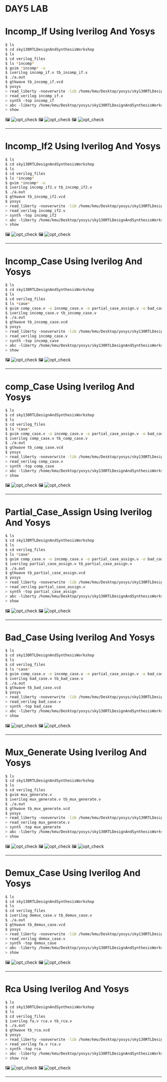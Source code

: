 # DAY5 LAB

# Incomp_If Using Iverilog And Yosys

```bash
$ ls
$ cd sky130RTLDesignAndSynthesisWorkshop
$ ls
$ cd verilog_files
$ ls *incomp*
$ gvim *incomp* -o
$ iverilog incomp_if.v tb_incomp_if.v
$ ./a.out
$ gtkwave tb_incomp_if.vcd
$ yosys
> read_liberty -nooverwrite -lib /home/kmu/Desktop/yosys/sky130RTLDesignAndSynthesisWorkshop/verilog_files/open_pdks/sources/sky130_fd_sc_hd/timing/sky130_fd_sc_hd__tt_025C_1v80.lib
> read_verilog incomp_if.v
> synth -top incomp_if
> abc -liberty /home/kmu/Desktop/yosys/sky130RTLDesignAndSynthesisWorkshop/verilog_files/open_pdks/sources/sky130_fd_sc_hd/timing/sky130_fd_sc_hd__tt_025C_1v80.lib
> show
```

🖼️ ![opt_check](https://github.com/khajamufaqqamuddin-pixel/KMU-From-RTL-to-Reality/blob/main/Week-1/Day-3/Lab/opt_check.jpeg)
🖼️ ![opt_check](https://github.com/khajamufaqqamuddin-pixel/KMU-From-RTL-to-Reality/blob/main/Week-1/Day-3/Lab/opt_check.jpeg)
🖼️ ![opt_check](https://github.com/khajamufaqqamuddin-pixel/KMU-From-RTL-to-Reality/blob/main/Week-1/Day-3/Lab/opt_check.jpeg)


---

# Incomp_If2 Using Iverilog And Yosys

```bash
$ ls
$ cd sky130RTLDesignAndSynthesisWorkshop
$ ls
$ cd verilog_files
$ ls *incomp*
$ gvim *incomp* -o
$ iverilog incomp_if2.v tb_incomp_if2.v
$ ./a.out
$ gtkwave tb_incomp_if2.vcd
$ yosys
> read_liberty -nooverwrite -lib /home/kmu/Desktop/yosys/sky130RTLDesignAndSynthesisWorkshop/verilog_files/open_pdks/sources/sky130_fd_sc_hd/timing/sky130_fd_sc_hd__tt_025C_1v80.lib
> read_verilog incomp_if2.v
> synth -top incomp_if2
> abc -liberty /home/kmu/Desktop/yosys/sky130RTLDesignAndSynthesisWorkshop/verilog_files/open_pdks/sources/sky130_fd_sc_hd/timing/sky130_fd_sc_hd__tt_025C_1v80.lib
> show
```

🖼️ ![opt_check](https://github.com/khajamufaqqamuddin-pixel/KMU-From-RTL-to-Reality/blob/main/Week-1/Day-3/Lab/opt_check.jpeg)
🖼️ ![opt_check](https://github.com/khajamufaqqamuddin-pixel/KMU-From-RTL-to-Reality/blob/main/Week-1/Day-3/Lab/opt_check.jpeg)



---

# Incomp_Case Using Iverilog And Yosys

```bash
$ ls
$ cd sky130RTLDesignAndSynthesisWorkshop
$ ls
$ cd verilog_files
$ ls *case*
$ gvim comp_case.v -o incomp_case.v -o partial_case_assign.v -o bad_case.v
$ iverilog incomp_case.v tb_incomp_case.v
$ ./a.out
$ gtkwave tb_incomp_case.vcd
$ yosys
> read_liberty -nooverwrite -lib /home/kmu/Desktop/yosys/sky130RTLDesignAndSynthesisWorkshop/verilog_files/open_pdks/sources/sky130_fd_sc_hd/timing/sky130_fd_sc_hd__tt_025C_1v80.lib
> read_verilog incomp_case.v
> synth -top incomp_case
> abc -liberty /home/kmu/Desktop/yosys/sky130RTLDesignAndSynthesisWorkshop/verilog_files/open_pdks/sources/sky130_fd_sc_hd/timing/sky130_fd_sc_hd__tt_025C_1v80.lib
> show
```

🖼️ ![opt_check](https://github.com/khajamufaqqamuddin-pixel/KMU-From-RTL-to-Reality/blob/main/Week-1/Day-3/Lab/opt_check.jpeg)
🖼️ ![opt_check](https://github.com/khajamufaqqamuddin-pixel/KMU-From-RTL-to-Reality/blob/main/Week-1/Day-3/Lab/opt_check.jpeg)


---

# comp_Case Using Iverilog And Yosys

```bash
$ ls
$ cd sky130RTLDesignAndSynthesisWorkshop
$ ls
$ cd verilog_files
$ ls *case*
$ gvim comp_case.v -o incomp_case.v -o partial_case_assign.v -o bad_case.v
$ iverilog comp_case.v tb_comp_case.v
$ ./a.out
$ gtkwave tb_comp_case.vcd
$ yosys
> read_liberty -nooverwrite -lib /home/kmu/Desktop/yosys/sky130RTLDesignAndSynthesisWorkshop/verilog_files/open_pdks/sources/sky130_fd_sc_hd/timing/sky130_fd_sc_hd__tt_025C_1v80.lib
> read_verilog comp_case.v
> synth -top comp_case
> abc -liberty /home/kmu/Desktop/yosys/sky130RTLDesignAndSynthesisWorkshop/verilog_files/open_pdks/sources/sky130_fd_sc_hd/timing/sky130_fd_sc_hd__tt_025C_1v80.lib
> show
```

🖼️ ![opt_check](https://github.com/khajamufaqqamuddin-pixel/KMU-From-RTL-to-Reality/blob/main/Week-1/Day-3/Lab/opt_check.jpeg)
🖼️ ![opt_check](https://github.com/khajamufaqqamuddin-pixel/KMU-From-RTL-to-Reality/blob/main/Week-1/Day-3/Lab/opt_check.jpeg)


---

# Partial_Case_Assign Using Iverilog And Yosys

```bash
$ ls
$ cd sky130RTLDesignAndSynthesisWorkshop
$ ls
$ cd verilog_files
$ ls *case*
$ gvim comp_case.v -o incomp_case.v -o partial_case_assign.v -o bad_case.v
$ iverilog partial_case_assign.v tb_partial_case_assign.v
$ ./a.out
$ gtkwave tb_partial_case_assign.vcd
$ yosys
> read_liberty -nooverwrite -lib /home/kmu/Desktop/yosys/sky130RTLDesignAndSynthesisWorkshop/verilog_files/open_pdks/sources/sky130_fd_sc_hd/timing/sky130_fd_sc_hd__tt_025C_1v80.lib
> read_verilog partial_case_assign.v
> synth -top partial_case_assign
> abc -liberty /home/kmu/Desktop/yosys/sky130RTLDesignAndSynthesisWorkshop/verilog_files/open_pdks/sources/sky130_fd_sc_hd/timing/sky130_fd_sc_hd__tt_025C_1v80.lib
> show
```

🖼️ ![opt_check](https://github.com/khajamufaqqamuddin-pixel/KMU-From-RTL-to-Reality/blob/main/Week-1/Day-3/Lab/opt_check.jpeg)
🖼️ ![opt_check](https://github.com/khajamufaqqamuddin-pixel/KMU-From-RTL-to-Reality/blob/main/Week-1/Day-3/Lab/opt_check.jpeg)


---

# Bad_Case Using Iverilog And Yosys

```bash
$ ls
$ cd sky130RTLDesignAndSynthesisWorkshop
$ ls
$ cd verilog_files
$ ls *case*
$ gvim comp_case.v -o incomp_case.v -o partial_case_assign.v -o bad_case.v
$ iverilog bad_case.v tb_bad_case.v
$ ./a.out
$ gtkwave tb_bad_case.vcd
$ yosys
> read_liberty -nooverwrite -lib /home/kmu/Desktop/yosys/sky130RTLDesignAndSynthesisWorkshop/verilog_files/open_pdks/sources/sky130_fd_sc_hd/timing/sky130_fd_sc_hd__tt_025C_1v80.lib
> read_verilog bad_case.v
> synth -top bad_case
> abc -liberty /home/kmu/Desktop/yosys/sky130RTLDesignAndSynthesisWorkshop/verilog_files/open_pdks/sources/sky130_fd_sc_hd/timing/sky130_fd_sc_hd__tt_025C_1v80.lib
> show
```

🖼️ ![opt_check](https://github.com/khajamufaqqamuddin-pixel/KMU-From-RTL-to-Reality/blob/main/Week-1/Day-3/Lab/opt_check.jpeg)
🖼️ ![opt_check](https://github.com/khajamufaqqamuddin-pixel/KMU-From-RTL-to-Reality/blob/main/Week-1/Day-3/Lab/opt_check.jpeg)


---

# Mux_Generate Using Iverilog And Yosys

```bash
$ ls
$ cd sky130RTLDesignAndSynthesisWorkshop
$ ls
$ cd verilog_files
$ gvim mux_generate.v
$ iverilog mux_generate.v tb_mux_generate.v
$ ./a.out
$ gtkwave tb_mux_generate.vcd
$ yosys
> read_liberty -nooverwrite -lib /home/kmu/Desktop/yosys/sky130RTLDesignAndSynthesisWorkshop/verilog_files/open_pdks/sources/sky130_fd_sc_hd/timing/sky130_fd_sc_hd__tt_025C_1v80.lib
> read_verilog mux_generate.v
> synth -top mux_generate
> abc -liberty /home/kmu/Desktop/yosys/sky130RTLDesignAndSynthesisWorkshop/verilog_files/open_pdks/sources/sky130_fd_sc_hd/timing/sky130_fd_sc_hd__tt_025C_1v80.lib
> show
```

🖼️ ![opt_check](https://github.com/khajamufaqqamuddin-pixel/KMU-From-RTL-to-Reality/blob/main/Week-1/Day-3/Lab/opt_check.jpeg)
🖼️ ![opt_check](https://github.com/khajamufaqqamuddin-pixel/KMU-From-RTL-to-Reality/blob/main/Week-1/Day-3/Lab/opt_check.jpeg)
🖼️ ![opt_check](https://github.com/khajamufaqqamuddin-pixel/KMU-From-RTL-to-Reality/blob/main/Week-1/Day-3/Lab/opt_check.jpeg)


---

# Demux_Case Using Iverilog And Yosys


```bash
$ ls
$ cd sky130RTLDesignAndSynthesisWorkshop
$ ls
$ cd verilog_files
$ iverilog demux_case.v tb_demux_case.v
$ ./a.out
$ gtkwave tb_demux_case.vcd
$ yosys
> read_liberty -nooverwrite -lib /home/kmu/Desktop/yosys/sky130RTLDesignAndSynthesisWorkshop/verilog_files/open_pdks/sources/sky130_fd_sc_hd/timing/sky130_fd_sc_hd__tt_025C_1v80.lib
> read_verilog demux_case.v
> synth -top demux_case
> abc -liberty /home/kmu/Desktop/yosys/sky130RTLDesignAndSynthesisWorkshop/verilog_files/open_pdks/sources/sky130_fd_sc_hd/timing/sky130_fd_sc_hd__tt_025C_1v80.lib
> show
```

🖼️ ![opt_check](https://github.com/khajamufaqqamuddin-pixel/KMU-From-RTL-to-Reality/blob/main/Week-1/Day-3/Lab/opt_check.jpeg)
🖼️ ![opt_check](https://github.com/khajamufaqqamuddin-pixel/KMU-From-RTL-to-Reality/blob/main/Week-1/Day-3/Lab/opt_check.jpeg)



---

# Rca Using Iverilog And Yosys


```bash
$ ls
$ cd sky130RTLDesignAndSynthesisWorkshop
$ ls
$ cd verilog_files
$ iverilog fa.v rca.v tb_rca.v
$ ./a.out
$ gtkwave tb_rca.vcd
$ yosys
> read_liberty -nooverwrite -lib /home/kmu/Desktop/yosys/sky130RTLDesignAndSynthesisWorkshop/verilog_files/open_pdks/sources/sky130_fd_sc_hd/timing/sky130_fd_sc_hd__tt_025C_1v80.lib
> read_verilog fa.v rca.v
> synth -top rca
> abc -liberty /home/kmu/Desktop/yosys/sky130RTLDesignAndSynthesisWorkshop/verilog_files/open_pdks/sources/sky130_fd_sc_hd/timing/sky130_fd_sc_hd__tt_025C_1v80.lib
> show rca
```

🖼️ ![opt_check](https://github.com/khajamufaqqamuddin-pixel/KMU-From-RTL-to-Reality/blob/main/Week-1/Day-3/Lab/opt_check.jpeg)
🖼️ ![opt_check](https://github.com/khajamufaqqamuddin-pixel/KMU-From-RTL-to-Reality/blob/main/Week-1/Day-3/Lab/opt_check.jpeg)


---


